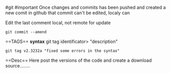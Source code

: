 #git #important Once changes and commits has been pushed and created a new comit in github that commit can't be edited, localy can

Edit the last comment local, not remote for update 
```
git commit --amend
```

==TAGS==
**syntax**
git tag identificator> "description"

```
git tag v2.3232a "fixed some errors in the syntax"
```
==Desc==
Here post the versions of the code and create a download source........